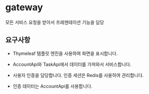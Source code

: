 # gateway
모든 서비스 요청을 받아서 프레젠테이션 기능을 담당

## 요구사항
- Thymeleaf 템플릿 엔진을 사용하여 화면을 표시합니다.

- AccountApi와 TaskApi에서 데이터를 가져와서 서비스합니다.

- 사용자 인증을 담당합니다. 인증 세션은 Redis를 사용하여 관리합니다.

- 인증 데이터는 AccountApi를 사용합니다.
